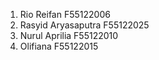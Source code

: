 1. Rio Reifan F55122006
2. Rasyid Aryasaputra F55122025
3. Nurul Aprilia F55122010
4. Olifiana F55122015
